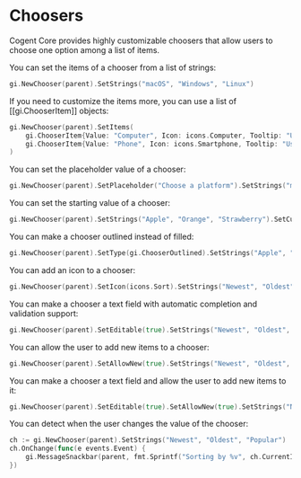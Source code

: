 # Choosers

Cogent Core provides highly customizable choosers that allow users to choose one option among a list of items.

You can set the items of a chooser from a list of strings:

```Go
gi.NewChooser(parent).SetStrings("macOS", "Windows", "Linux")
```

If you need to customize the items more, you can use a list of [[gi.ChooserItem]] objects:

```Go
gi.NewChooser(parent).SetItems(
    gi.ChooserItem{Value: "Computer", Icon: icons.Computer, Tooltip: "Use a computer"},
    gi.ChooserItem{Value: "Phone", Icon: icons.Smartphone, Tooltip: "Use a phone"},
)
```

You can set the placeholder value of a chooser:

```Go
gi.NewChooser(parent).SetPlaceholder("Choose a platform").SetStrings("macOS", "Windows", "Linux")
```

You can set the starting value of a chooser:

```Go
gi.NewChooser(parent).SetStrings("Apple", "Orange", "Strawberry").SetCurrentValue("Orange")
```

You can make a chooser outlined instead of filled:

```Go
gi.NewChooser(parent).SetType(gi.ChooserOutlined).SetStrings("Apple", "Orange", "Strawberry")
```

You can add an icon to a chooser:

```Go
gi.NewChooser(parent).SetIcon(icons.Sort).SetStrings("Newest", "Oldest", "Popular")
```

You can make a chooser a text field with automatic completion and validation support:

```Go
gi.NewChooser(parent).SetEditable(true).SetStrings("Newest", "Oldest", "Popular")
```

You can allow the user to add new items to a chooser:

```Go
gi.NewChooser(parent).SetAllowNew(true).SetStrings("Newest", "Oldest", "Popular")
```

You can make a chooser a text field and allow the user to add new items to it:

```Go
gi.NewChooser(parent).SetEditable(true).SetAllowNew(true).SetStrings("Newest", "Oldest", "Popular")
```

You can detect when the user changes the value of the chooser:

```Go
ch := gi.NewChooser(parent).SetStrings("Newest", "Oldest", "Popular")
ch.OnChange(func(e events.Event) {
    gi.MessageSnackbar(parent, fmt.Sprintf("Sorting by %v", ch.CurrentItem.Value))
})
```